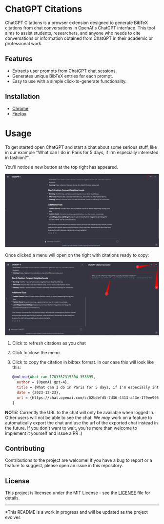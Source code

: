 # ChatGPT Citations

ChatGPT Citations is a browser extension designed to generate BibTeX citations from chat conversations in OpenAI's ChatGPT interface. This tool aims to assist students, researchers, and anyone who needs to cite conversations or information obtained from ChatGPT in their academic or professional work.

## Features
- Extracts user prompts from ChatGPT chat sessions.
- Generates unique BibTeX entries for each prompt.
- Easy to use with a simple click-to-generate functionality.

## Installation
- [Chrome](https://chromewebstore.google.com/detail/chatgpt-citation-generato/jgojgjlkjbjllniaeomafkjmcbmofbid)
- [Firefox](https://addons.mozilla.org/en-US/firefox/addon/chatgpt-citations/)

# Usage

To get started open ChatGPT and start a chat about some serious stuff, like in our example "What can I do in Paris for 5 days, if I'm especially interested in fashion?".

You'll notice a new button at the top right has appeared.

![image-20231223194252109](README.assets/image-20231223194252109.png)

Once clicked a menu will open on the right with citations ready to copy:

![image-20231223194609719](README.assets/image-20231223194609719.png)

1. Click to refresh citations as you chat

2. Click to close the menu

3. Click to copy the citation in bibtex format. In our case this will look like this:

   ```bibtex
   @online{What can_1703357315504_353695,
     author = {OpenAI gpt-4},
     title = {What can I do in Paris for 5 days, if I'm especially interested in fashion?},
     date = {2023-12-23},
     url = {https://chat.openai.com/c/02bdefd5-7d36-4413-a43e-179ee9050d10}
   }
   ```

**NOTE:** Currently the URL to the chat will only be available when logged in. Other users will not be able to see the chat. We *may* work on a feature to automatically export the chat and use the url of the exported chat instead in the future. If you don't want to wait, you're more than welcome to implement it yourself and issue a PR :)

## Contributing

Contributions to the project are welcome! If you have a bug to report or a feature to suggest, please open an issue in this repository.

## License
This project is licensed under the MIT License - see the [LICENSE](LICENSE) file for details.


---

*This README is a work in progress and will be updated as the project evolves
